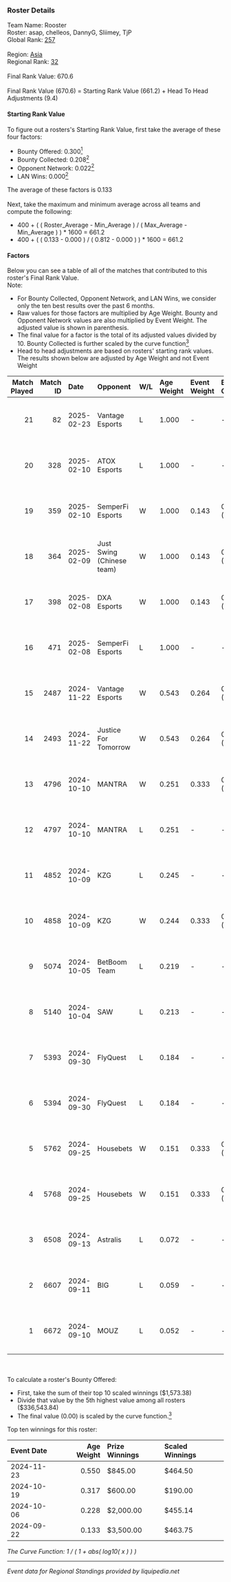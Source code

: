 ### Roster Details<br />
Team Name: Rooster<br />
Roster: asap, chelleos, DannyG, Sliimey, TjP<br />
Global Rank: [257](../../standings_global_2025_03_01.md)<br />
<br />
Region: [Asia]( ../../standings_asia_2025_03_01.md)<br />
Regional Rank: [32]( ../../standings_asia_2025_03_01.md)<br />
<br />
Final Rank Value:  670.6<br />
<br />
Final Rank Value (670.6) = Starting Rank Value (661.2) + Head To Head Adjustments (9.4)<br />

#### Starting Rank Value<br />
To figure out a rosters's Starting Rank Value, first take the average of these four factors:<br />
- Bounty Offered: 0.300[<sup>1</sup>](#table2)
- Bounty Collected: 0.208[<sup>2</sup>](#table1)
- Opponent Network: 0.022[<sup>2</sup>](#table1)
- LAN Wins: 0.000[<sup>2</sup>](#table1)

The average of these factors is 0.133<br />
<br />
Next, take the maximum and minimum average across all teams and compute the following:<br />
- 400 + ( ( Roster_Average - Min_Average ) / ( Max_Average - Min_Average ) ) * 1600 = 661.2
- 400 + ( ( 0.133 - 0.000 ) / ( 0.812 - 0.000 ) ) * 1600 = 661.2


#### Factors<br />
Below you can see a table of all of the matches that contributed to this roster's Final Rank Value.<br />
Note:<br />

- For Bounty Collected, Opponent Network, and LAN Wins, we consider only the ten best results over the past 6 months.
- Raw values for those factors are multiplied by Age Weight. Bounty and Opponent Network values are also multiplied by Event Weight. The adjusted value is shown in parenthesis.
- The final value for a factor is the total of its adjusted values divided by 10. Bounty Collected is further scaled by the curve function[<sup>3</sup>](#curveFunction)
- Head to head adjustments are based on rosters' starting rank values. The results shown below are adjusted by Age Weight and not Event Weight
<span id="table1"></span><br />


| Match Played | Match ID | Date       | Opponent                  | W/L | Age Weight | Event Weight | Bounty Collected | Opponent Network | LAN Wins  | H2H Adj. | Roster                               |
| -: | -: | :- | :- | :- | :- | :- | :- | :- | :- | -: | :- |
|           21 |       82 | 2025-02-23 | Vantage Esports           | L   | 1.000      | -            | -                | -                | -         |   -15.34 | asap, chelleos, DannyG, Sliimey, TjP |
|           20 |      328 | 2025-02-10 | ATOX Esports              | L   | 1.000      | -            | -                | -                | -         |    -3.02 | asap, chelleos, dpr, Sliimey, TjP    |
|           19 |      359 | 2025-02-10 | SemperFi Esports          | W   | 1.000      | 0.143        | 0.000 (0.000)    | 0.382 (0.055)    | 0 (0.000) |    11.51 | asap, chelleos, dpr, Sliimey, TjP    |
|           18 |      364 | 2025-02-09 | Just Swing (Chinese team) | W   | 1.000      | 0.143        | 0.005 (0.001)    | 0.425 (0.061)    | 0 (0.000) |    15.46 | asap, chelleos, dpr, Sliimey, TjP    |
|           17 |      398 | 2025-02-08 | DXA Esports               | W   | 1.000      | 0.143        | 0.000 (0.000)    | 0.000 (0.000)    | 0 (0.000) |     5.76 | asap, chelleos, dpr, Sliimey, TjP    |
|           16 |      471 | 2025-02-08 | SemperFi Esports          | L   | 1.000      | -            | -                | -                | -         |   -20.32 | asap, chelleos, dpr, Sliimey, TjP    |
|           15 |     2487 | 2024-11-22 | Vantage Esports           | W   | 0.543      | 0.264        | 0.003 (0.000)    | 0.319 (0.046)    | 0 (0.000) |     8.01 | asap, chelleos, dpr, Sliimey, TjP    |
|           14 |     2493 | 2024-11-22 | Justice For Tomorrow      | W   | 0.543      | 0.264        | 0.001 (0.000)    | 0.212 (0.030)    | 0 (0.000) |     7.76 | asap, chelleos, dpr, Sliimey, TjP    |
|           13 |     4796 | 2024-10-10 | MANTRA                    | W   | 0.251      | 0.333        | 0.000 (0.000)    | 0.153 (0.013)    | 0 (0.000) |     3.28 | asap, chelleos, Rackem, Sliimey, TjP |
|           12 |     4797 | 2024-10-10 | MANTRA                    | L   | 0.251      | -            | -                | -                | -         |    -4.70 | asap, chelleos, Rackem, Sliimey, TjP |
|           11 |     4852 | 2024-10-09 | KZG                       | L   | 0.245      | -            | -                | -                | -         |    -4.48 | asap, chelleos, Rackem, Sliimey, TjP |
|           10 |     4858 | 2024-10-09 | KZG                       | W   | 0.244      | 0.333        | 0.001 (0.000)    | 0.078 (0.006)    | 0 (0.000) |     3.27 | asap, chelleos, Rackem, Sliimey, TjP |
|            9 |     5074 | 2024-10-05 | BetBoom Team              | L   | 0.219      | -            | -                | -                | -         |    -0.85 | asap, chelleos, jhd, Sliimey, TjP    |
|            8 |     5140 | 2024-10-04 | SAW                       | L   | 0.213      | -            | -                | -                | -         |    -0.15 | asap, chelleos, jhd, Sliimey, TjP    |
|            7 |     5393 | 2024-09-30 | FlyQuest                  | L   | 0.184      | -            | -                | -                | -         |    -0.47 | asap, chelleos, Rackem, Sliimey, TjP |
|            6 |     5394 | 2024-09-30 | FlyQuest                  | L   | 0.184      | -            | -                | -                | -         |    -0.47 | asap, chelleos, Rackem, Sliimey, TjP |
|            5 |     5762 | 2024-09-25 | Housebets                 | W   | 0.151      | 0.333        | 0.001 (0.000)    | 0.135 (0.007)    | 0 (0.000) |     2.09 | asap, chelleos, Rackem, Sliimey, TjP |
|            4 |     5768 | 2024-09-25 | Housebets                 | W   | 0.151      | 0.333        | 0.001 (0.000)    | 0.135 (0.007)    | 0 (0.000) |     2.11 | asap, chelleos, Rackem, Sliimey, TjP |
|            3 |     6508 | 2024-09-13 | Astralis                  | L   | 0.072      | -            | -                | -                | -         |    -0.00 | asap, chelleos, dangeR, Sliimey, TjP |
|            2 |     6607 | 2024-09-11 | BIG                       | L   | 0.059      | -            | -                | -                | -         |    -0.02 | asap, chelleos, dangeR, Sliimey, TjP |
|            1 |     6672 | 2024-09-10 | MOUZ                      | L   | 0.052      | -            | -                | -                | -         |    -0.00 | asap, chelleos, dangeR, Sliimey, TjP |

<br />
<span id="table2"></span><br />
To calculate a roster's Bounty Offered:<br />

- First, take the sum of their top 10 scaled winnings ($1,573.38)
- Divide that value by the 5th highest value among all rosters ($336,543.84)
- The final value (0.00) is scaled by the curve function.[<sup>3</sup>](#curveFunction)

Top ten winnings for this roster:<br />

| Event Date | Age Weight | Prize Winnings | Scaled Winnings |
| :- | -: | :- | :- |
| 2024-11-23 |      0.550 | $845.00        | $464.50         |
| 2024-10-19 |      0.317 | $600.00        | $190.00         |
| 2024-10-06 |      0.228 | $2,000.00      | $455.14         |
| 2024-09-22 |      0.133 | $3,500.00      | $463.75         |


<span id="curveFunction"></span>_The Curve Function: 1 / ( 1 + abs( log10( x ) ) )_<br />

---
_Event data for Regional Standings provided by liquipedia.net_<br />
